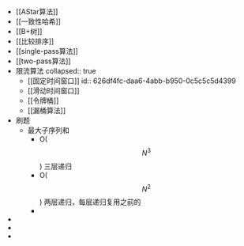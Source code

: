 - [[AStar算法]]
- [[一致性哈希]]
- [[B+树]]
- [[比较排序]]
- [[single-pass算法]]
- [[two-pass算法]]
- 限流算法
  collapsed:: true
	- [[固定时间窗口]]
	  id:: 626df4fc-daa6-4abb-b950-0c5c5c5d4399
	- [[滑动时间窗口]]
	- [[令牌桶]]
	- [[漏桶算法]]
- 刷题
	- 最大子序列和
		- O($$N^3$$)  三层递归
		- O($$N^2$$) 两层递归，每层递归复用之前的
		-
-
-
-
